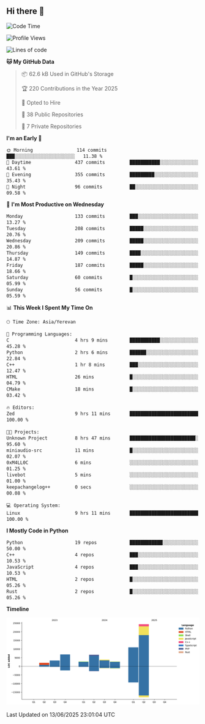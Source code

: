 ## Hi there 👋

<!--START_SECTION:waka-->
![Code Time](http://img.shields.io/badge/Code%20Time-1%2C322%20hrs%2053%20mins-blue)

![Profile Views](http://img.shields.io/badge/Profile%20Views-20-blue)

![Lines of code](https://img.shields.io/badge/From%20Hello%20World%20I%27ve%20Written-63.2%20thousand%20lines%20of%20code-blue)

**🐱 My GitHub Data** 

> 📦 62.6 kB Used in GitHub's Storage 
 > 
> 🏆 220 Contributions in the Year 2025
 > 
> 💼 Opted to Hire
 > 
> 📜 38 Public Repositories 
 > 
> 🔑 7 Private Repositories 
 > 
**I'm an Early 🐤** 

```text
🌞 Morning                114 commits         ███░░░░░░░░░░░░░░░░░░░░░░   11.38 % 
🌆 Daytime                437 commits         ███████████░░░░░░░░░░░░░░   43.61 % 
🌃 Evening                355 commits         █████████░░░░░░░░░░░░░░░░   35.43 % 
🌙 Night                  96 commits          ██░░░░░░░░░░░░░░░░░░░░░░░   09.58 % 
```
📅 **I'm Most Productive on Wednesday** 

```text
Monday                   133 commits         ███░░░░░░░░░░░░░░░░░░░░░░   13.27 % 
Tuesday                  208 commits         █████░░░░░░░░░░░░░░░░░░░░   20.76 % 
Wednesday                209 commits         █████░░░░░░░░░░░░░░░░░░░░   20.86 % 
Thursday                 149 commits         ████░░░░░░░░░░░░░░░░░░░░░   14.87 % 
Friday                   187 commits         █████░░░░░░░░░░░░░░░░░░░░   18.66 % 
Saturday                 60 commits          █░░░░░░░░░░░░░░░░░░░░░░░░   05.99 % 
Sunday                   56 commits          █░░░░░░░░░░░░░░░░░░░░░░░░   05.59 % 
```


📊 **This Week I Spent My Time On** 

```text
🕑︎ Time Zone: Asia/Yerevan

💬 Programming Languages: 
C                        4 hrs 9 mins        ███████████░░░░░░░░░░░░░░   45.28 % 
Python                   2 hrs 6 mins        ██████░░░░░░░░░░░░░░░░░░░   22.84 % 
C++                      1 hr 8 mins         ███░░░░░░░░░░░░░░░░░░░░░░   12.47 % 
HTML                     26 mins             █░░░░░░░░░░░░░░░░░░░░░░░░   04.79 % 
CMake                    18 mins             █░░░░░░░░░░░░░░░░░░░░░░░░   03.42 % 

🔥 Editors: 
Zed                      9 hrs 11 mins       █████████████████████████   100.00 % 

🐱‍💻 Projects: 
Unknown Project          8 hrs 47 mins       ████████████████████████░   95.60 % 
miniaudio-src            11 mins             █░░░░░░░░░░░░░░░░░░░░░░░░   02.07 % 
0xM4LL0C                 6 mins              ░░░░░░░░░░░░░░░░░░░░░░░░░   01.25 % 
livebot                  5 mins              ░░░░░░░░░░░░░░░░░░░░░░░░░   01.00 % 
keepachangelog++         0 secs              ░░░░░░░░░░░░░░░░░░░░░░░░░   00.08 % 

💻 Operating System: 
Linux                    9 hrs 11 mins       █████████████████████████   100.00 % 
```

**I Mostly Code in Python** 

```text
Python                   19 repos            ████████████░░░░░░░░░░░░░   50.00 % 
C++                      4 repos             ███░░░░░░░░░░░░░░░░░░░░░░   10.53 % 
JavaScript               4 repos             ███░░░░░░░░░░░░░░░░░░░░░░   10.53 % 
HTML                     2 repos             █░░░░░░░░░░░░░░░░░░░░░░░░   05.26 % 
Rust                     2 repos             █░░░░░░░░░░░░░░░░░░░░░░░░   05.26 % 
```



**Timeline**

![Lines of Code chart](https://raw.githubusercontent.com/0xM4LL0C/0xM4LL0C/main/assets/bar_graph.png)


 Last Updated on 13/06/2025 23:01:04 UTC
<!--END_SECTION:waka-->
